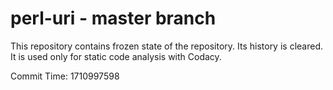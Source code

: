 # perl-uri - master branch

This repository contains frozen state of the repository.
Its history is cleared. It is used only for static code
analysis with Codacy.

Commit Time: 1710997598